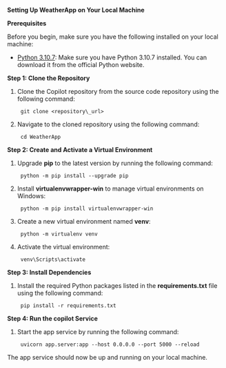 **Setting Up WeatherApp on Your Local Machine**

**Prerequisites**

Before you begin, make sure you have the following installed on your local machine:

- [Python 3.10.7](https://www.python.org/downloads/release/python-3107/): Make sure you have Python 3.10.7 installed. You can download it from the official Python website.

**Step 1: Clone the Repository**

1. Clone the Copilot repository from the source code repository using the following command:

        git clone <repository\_url> 

1. Navigate to the cloned repository using the following command:

        cd WeatherApp

**Step 2: Create and Activate a Virtual Environment**

1. Upgrade **pip** to the latest version by running the following command:

        python -m pip install --upgrade pip 

1. Install **virtualenvwrapper-win** to manage virtual environments on Windows:

        python -m pip install virtualenvwrapper-win 

1. Create a new virtual environment named **venv**:

        python -m virtualenv venv

1. Activate the virtual environment:

        venv\Scripts\activate 

**Step 3: Install Dependencies**

1. Install the required Python packages listed in the **requirements.txt** file using the following command:

        pip install -r requirements.txt 

**Step 4: Run the copilot Service**

1. Start the app service by running the following command:

        uvicorn app.server:app --host 0.0.0.0 --port 5000 --reload 

The app service should now be up and running on your local machine.
